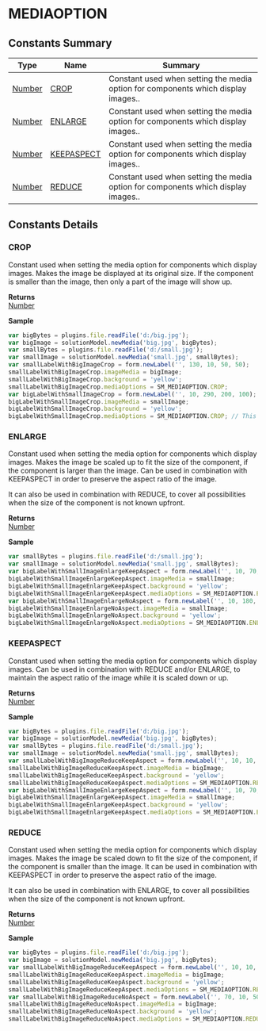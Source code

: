 # MEDIAOPTION

## Constants Summary

| Type                          | Name                                    | Summary                                                                           |
| ----------------------------- | --------------------------------------- | --------------------------------------------------------------------------------- |
| [Number](../js-lib/number.md) | [CROP](mediaoption.md#CROP)             | Constant used when setting the media option for components which display images.. |
| [Number](../js-lib/number.md) | [ENLARGE](mediaoption.md#ENLARGE)       | Constant used when setting the media option for components which display images.. |
| [Number](../js-lib/number.md) | [KEEPASPECT](mediaoption.md#KEEPASPECT) | Constant used when setting the media option for components which display images.. |
| [Number](../js-lib/number.md) | [REDUCE](mediaoption.md#REDUCE)         | Constant used when setting the media option for components which display images.. |

## Constants Details

### CROP

Constant used when setting the media option for components which display images. Makes the image be displayed at its original size. If the component is smaller than the image, then only a part of the image will show up.

**Returns**\
[Number](../js-lib/number.md)

**Sample**

```javascript
var bigBytes = plugins.file.readFile('d:/big.jpg');
var bigImage = solutionModel.newMedia('big.jpg', bigBytes);
var smallBytes = plugins.file.readFile('d:/small.jpg');
var smallImage = solutionModel.newMedia('small.jpg', smallBytes);
var smallLabelWithBigImageCrop = form.newLabel('', 130, 10, 50, 50);
smallLabelWithBigImageCrop.imageMedia = bigImage;
smallLabelWithBigImageCrop.background = 'yellow';	
smallLabelWithBigImageCrop.mediaOptions = SM_MEDIAOPTION.CROP;
var bigLabelWithSmallImageCrop = form.newLabel('', 10, 290, 200, 100);
bigLabelWithSmallImageCrop.imageMedia = smallImage;
bigLabelWithSmallImageCrop.background = 'yellow';
bigLabelWithSmallImageCrop.mediaOptions = SM_MEDIAOPTION.CROP; // This does not do any cropping actually if the label is larger than the image.
```

### ENLARGE

Constant used when setting the media option for components which display images. Makes the image be scaled up to fit the size of the component, if the component is larger than the image. Can be used in combination with KEEPASPECT in order to preserve the aspect ratio of the image.

It can also be used in combination with REDUCE, to cover all possibilities when the size of the component is not known upfront.

**Returns**\
[Number](../js-lib/number.md)

**Sample**

```javascript
var smallBytes = plugins.file.readFile('d:/small.jpg');
var smallImage = solutionModel.newMedia('small.jpg', smallBytes);
var bigLabelWithSmallImageEnlargeKeepAspect = form.newLabel('', 10, 70, 200, 100);
bigLabelWithSmallImageEnlargeKeepAspect.imageMedia = smallImage;
bigLabelWithSmallImageEnlargeKeepAspect.background = 'yellow';
bigLabelWithSmallImageEnlargeKeepAspect.mediaOptions = SM_MEDIAOPTION.ENLARGE | SM_MEDIAOPTION.KEEPASPECT;
var bigLabelWithSmallImageEnlargeNoAspect = form.newLabel('', 10, 180, 200, 100);
bigLabelWithSmallImageEnlargeNoAspect.imageMedia = smallImage;
bigLabelWithSmallImageEnlargeNoAspect.background = 'yellow';
bigLabelWithSmallImageEnlargeNoAspect.mediaOptions = SM_MEDIAOPTION.ENLARGE;
```

### KEEPASPECT

Constant used when setting the media option for components which display images. Can be used in combination with REDUCE and/or ENLARGE, to maintain the aspect ratio of the image while it is scaled down or up.

**Returns**\
[Number](../js-lib/number.md)

**Sample**

```javascript
var bigBytes = plugins.file.readFile('d:/big.jpg');
var bigImage = solutionModel.newMedia('big.jpg', bigBytes);
var smallBytes = plugins.file.readFile('d:/small.jpg');
var smallImage = solutionModel.newMedia('small.jpg', smallBytes);
var smallLabelWithBigImageReduceKeepAspect = form.newLabel('', 10, 10, 50, 50);
smallLabelWithBigImageReduceKeepAspect.imageMedia = bigImage;
smallLabelWithBigImageReduceKeepAspect.background = 'yellow';	
smallLabelWithBigImageReduceKeepAspect.mediaOptions = SM_MEDIAOPTION.REDUCE | SM_MEDIAOPTION.KEEPASPECT;
var bigLabelWithSmallImageEnlargeKeepAspect = form.newLabel('', 10, 70, 200, 100);
bigLabelWithSmallImageEnlargeKeepAspect.imageMedia = smallImage;
bigLabelWithSmallImageEnlargeKeepAspect.background = 'yellow';
bigLabelWithSmallImageEnlargeKeepAspect.mediaOptions = SM_MEDIAOPTION.ENLARGE | SM_MEDIAOPTION.KEEPASPECT;
```

### REDUCE

Constant used when setting the media option for components which display images. Makes the image be scaled down to fit the size of the component, if the component is smaller than the image. It can be used in combination with KEEPASPECT in order to preserve the aspect ratio of the image.

It can also be used in combination with ENLARGE, to cover all possibilities when the size of the component is not known upfront.

**Returns**\
[Number](../js-lib/number.md)

**Sample**

```javascript
var bigBytes = plugins.file.readFile('d:/big.jpg');
var bigImage = solutionModel.newMedia('big.jpg', bigBytes);
var smallLabelWithBigImageReduceKeepAspect = form.newLabel('', 10, 10, 50, 50);
smallLabelWithBigImageReduceKeepAspect.imageMedia = bigImage;
smallLabelWithBigImageReduceKeepAspect.background = 'yellow';	
smallLabelWithBigImageReduceKeepAspect.mediaOptions = SM_MEDIAOPTION.REDUCE | SM_MEDIAOPTION.KEEPASPECT;
var smallLabelWithBigImageReduceNoAspect = form.newLabel('', 70, 10, 50, 50);
smallLabelWithBigImageReduceNoAspect.imageMedia = bigImage;
smallLabelWithBigImageReduceNoAspect.background = 'yellow';	
smallLabelWithBigImageReduceNoAspect.mediaOptions = SM_MEDIAOPTION.REDUCE;
```
